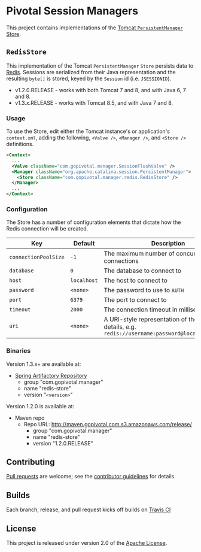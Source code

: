 # Pivotal Session Managers
This project contains implementations of the [Tomcat `PersistentManager` Store][m].

## `RedisStore`
This implementation of the Tomcat `PersistentManager` `Store` persists data to [Redis][r].  Sessions are serialized from their Java representation and the resulting `byte[]` is stored, keyed by the `Session` id (i.e. `JSESSIONID`).

- v1.2.0.RELEASE - works with both Tomcat 7 and 8, and with Java 6, 7 and 8.
- v1.3.x.RELEASE - works with Tomcat 8.5, and with Java 7 and 8.

### Usage
To use the Store, edit either the Tomcat instance's or application's `context.xml`, adding the following, `<Valve />`, `<Manager />`, and `<Store />` definitions.

```xml
<Context>
  ...
  <Valve className="com.gopivotal.manager.SessionFlushValve" />
  <Manager className="org.apache.catalina.session.PersistentManager">
    <Store className="com.gopivotal.manager.redis.RedisStore" />
  </Manager>
  ...
</Context>
```

### Configuration
The Store has a number of configuration elements that dictate how the Redis connection will be created.

| Key | Default | Description
| --- | ------- | -----------
| `connectionPoolSize` | `-1` | The maximum number of concurrent connections
| `database` | `0` | The database to connect to
| `host` | `localhost` | The host to connect to
| `password` | `<none>` | The password to use to `AUTH`
| `port` | `6379` | The port to connect to
| `timeout` | `2000` | The connection timeout in milliseconds
| `uri` | `<none>` | A URI-style representation of the connection details, e.g. `redis://username:password@localhost:6370/0`

### Binaries
Version 1.3.x+ are available at:

* [Spring Artifactory Repository](https://repo.spring.io) 
   * group "com.gopivotal.manager"
   * name "redis-store" 
   * version "`<version>`"

Version 1.2.0 is available at:

* Maven repo 
  * Repo URL: http://maven.gopivotal.com.s3.amazonaws.com/release/ 
     * group "com.gopivotal.manager"
     * name "redis-store" 
     * version "1.2.0.RELEASE"

## Contributing
[Pull requests][p] are welcome; see the [contributor guidelines][c] for details.

## Builds
Each branch, release, and pull request kicks off builds on [Travis CI](https://travis-ci.org/pivotalsoftware/session-managers)

## License
This project is released under version 2.0 of the [Apache License][a].

[a]: http://www.apache.org/licenses/LICENSE-2.0
[c]: CONTRIBUTING.md
[m]: http://tomcat.apache.org/tomcat-8.5-doc/config/manager.html
[p]: https://help.github.com/categories/collaborating-with-issues-and-pull-requests/
[r]: http://redis.io

